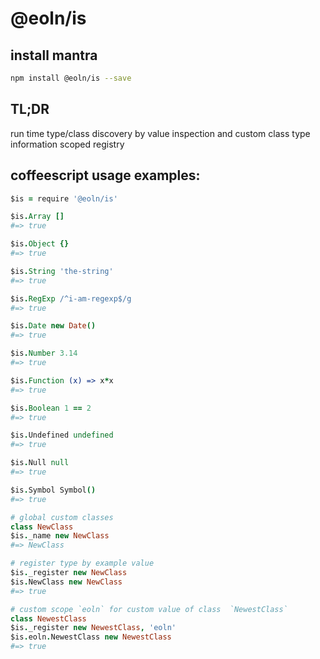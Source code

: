 # @eoln/is

## install mantra
```bash
npm install @eoln/is --save
```

## TL;DR
run time type/class discovery by value inspection 
and custom class type information scoped registry


## coffeescript usage examples:

```coffee
$is = require '@eoln/is'

$is.Array []
#=> true

$is.Object {}
#=> true

$is.String 'the-string'
#=> true

$is.RegExp /^i-am-regexp$/g
#=> true

$is.Date new Date()
#=> true

$is.Number 3.14
#=> true

$is.Function (x) => x*x
#=> true

$is.Boolean 1 == 2
#=> true

$is.Undefined undefined
#=> true

$is.Null null
#=> true

$is.Symbol Symbol()
#=> true

# global custom classes
class NewClass
$is._name new NewClass
#=> NewClass

# register type by example value
$is._register new NewClass
$is.NewClass new NewClass
#=> true

# custom scope `eoln` for custom value of class  `NewestClass`
class NewestClass
$is._register new NewestClass, 'eoln'
$is.eoln.NewestClass new NewestClass
#=> true
```